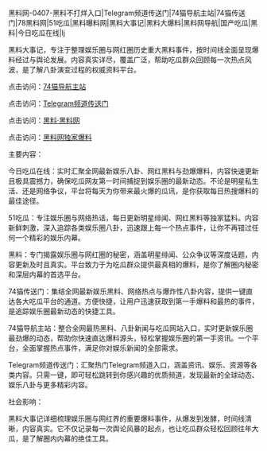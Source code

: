 #
黑料网-0407-黑料不打烊入口|Telegram频道传送门|74猫导航主站|74猫传送门|78黑料网|51吃瓜|黑料曝料网|黑料大事记|黑料大爆料|黑料网导航|国产吃瓜|黑料|今日吃瓜在线|lj

黑料大事记，专注于整理娱乐圈与网红圈历史重大黑料事件，按时间线全面呈现爆料经过与舆论发展。内容真实详尽，覆盖广泛，帮助吃瓜群众回顾每一次热点风波，是了解八卦演变过程的权威资料平台。


点击访问：<a href="https://74mao.com/">74猫导航主站</a>

点击访问：<a href="https://74mao.com/">Telegram频道传送门</a>

点击访问：<a href="https://qfwfg.pages.dev/">黑料·黑料网</a>

点击访问：<a href="https://gdas.pages.dev/">黑料网独家爆料</a>


主要内容：

今日吃瓜在线：实时汇聚全网最新娱乐八卦、网红黑料与劲爆爆料，内容快速更新且极具震撼力，确保吃瓜网友第一时间捕捉到娱乐圈的最新动态。不论是明星私生活、还是网络争议，平台将每天为你带来最火爆的瓜讯，是你获取每日热搜爆料的最佳途径。

51吃瓜：专注娱乐圈与网络热话，每日更新明星绯闻、网红黑料等独家猛料。内容新鲜刺激，深入追踪各类娱乐圈八卦，迅速跟上每一个热点事件，让你不再错过任何一个精彩的娱乐内幕。

黑料：专门揭露娱乐圈与网红圈的秘密，涵盖明星绯闻、公众争议等深度话题，内容更新及时且真实。平台致力于为吃瓜群众提供最真相的爆料，是你了解圈内秘密和深层内幕的首选平台。

74猫传送门：集结全网最新娱乐黑料、网络热点与爆炸性八卦内容，提供一键直达各大吃瓜平台的通道。方便快捷，让用户迅速获取到第一手爆料和最热的事件，是追踪娱乐圈最新动态的快捷工具。

74猫导航主站：整合全网最热黑料、八卦新闻与吃瓜网站入口，实时更新娱乐圈最劲爆的动态，帮助你快速直达爆料源头，轻松掌握娱乐圈的第一手资讯。一个平台，全面掌握热点事件，满足你对娱乐新闻的全部需求。

Telegram频道传送门：汇聚热门Telegram频道入口，涵盖资讯、娱乐、资源等各类内容。只需一键，即可轻松跳转到你感兴趣的优质频道，发现最新的全球动态、娱乐八卦与更多精彩内容。

社会影响：

黑料大事记详细梳理娱乐圈与网红界的重要爆料事件，从爆发到发酵，时间线清晰，内容真实。它不仅记录每一次舆论风暴的起点，也让吃瓜群众轻松回顾往年大瓜，是了解圈内内幕的绝佳工具。

<span style="display:none;">[Canonical link](https://github.com/biesiha753/3709 ）</span>
